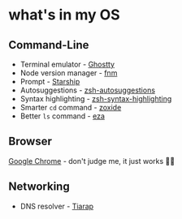 # what's in my OS

## Command-Line

- Terminal emulator - [Ghostty](https://github.com/ghostty-org/ghostty)
- Node version manager - [fnm](https://github.com/Schniz/fnm)
- Prompt - [Starship](https://github.com/starship/starship)
- Autosuggestions - [zsh-autosuggestions](https://github.com/zsh-users/zsh-autosuggestions)
- Syntax highlighting - [zsh-syntax-highlighting](https://github.com/zsh-users/zsh-syntax-highlighting)
- Smarter `cd` command - [zoxide](https://github.com/ajeetdsouza/zoxide)
- Better `ls` command - [eza](https://github.com/eza-community/eza)

## Browser

[Google Chrome](https://www.google.com/chrome/) - don't judge me, it just works 🤷🏻

## Networking

- DNS resolver - [Tiarap](https://doh.tiar.app)

